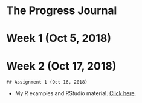 # The Progress Journal

# Week 1 (Oct 5, 2018)

# Week 2 (Oct 17, 2018)
    ## Assignment 1 (Oct 16, 2018)
+ My R examples and RStudio material. 
[Click here](RMarkdown-Homework-Assignment2.html).
